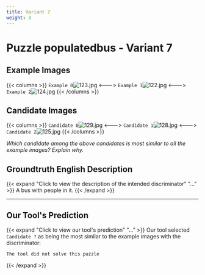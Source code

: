 ```yaml
---
title: Variant 7
weight: 3
---
```


# Puzzle populatedbus - Variant 7

## Example Images
{{< columns >}}
`Example 0`![123.jpg](/natscene-data/images/123.jpg)
<--->
`Example 1`![122.jpg](/natscene-data/images/122.jpg)
<--->
`Example 2`![124.jpg](/natscene-data/images/124.jpg)
{{< /columns >}}

## Candidate Images
{{< columns >}}
`Candidate 0`![129.jpg](/natscene-data/images/129.jpg)
<--->
`Candidate 1`![128.jpg](/natscene-data/images/128.jpg)
<--->
`Candidate 2`![125.jpg](/natscene-data/images/125.jpg)
{{< /columns >}}

*Which candidate among the above candidates is most similar to all the example images? Explain why.*

## Groundtruth English Description

{{< expand "Click to view the description of the intended discriminator" "..." >}}
A bus with people in it.
{{< /expand >}}

---



## Our Tool's Prediction

{{< expand "Click to view our tool's prediction" "..." >}}
Our tool selected `Candidate ?` as being the most similar to the example images with the discriminator:
```plaintext
The tool did not solve this puzzle
```
{{< /expand >}}
